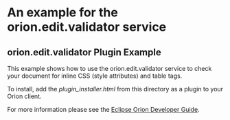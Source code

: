 An example for the orion.edit.validator service
===

## orion.edit.validator Plugin Example

This example shows how to use the orion.edit.validator service to check your document for inline CSS (style attributes) and table tags.

To install, add the _plugin_installer.html_ from this directory as a plugin to your Orion client.

For more information please see the [Eclipse Orion Developer Guide](ttp://wiki.eclipse.org/Orion/Documentation/Developer_Guide/Plugging_into_the_editor#orion.edit.validator).